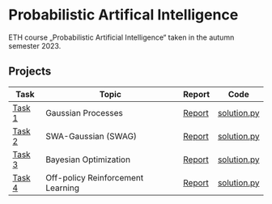 # Probabilistic Artifical Intelligence
ETH course „Probabilistic Artificial Intelligence“ taken in the autumn semester 2023.

## Projects
| Task | Topic                             | Report | Code                                             | 
|---|-----------------------------------|---|--------------------------------------------------|
| [Task 1](projects/task1/) | Gaussian Processes                | [Report](projects/task1/README.md) | [solution.py](projects/task1/solution.py)        |
| [Task 2](projects/task2/) | SWA-Gaussian (SWAG)               | [Report](projects/task2/README.md) | [solution.py](projects/task2/handin/solution.py) |
| [Task 3](projects/task3/) | Bayesian Optimization             | [Report](projects/task3/README.md) | [solution.py](projects/task3/solution.py)        |
| [Task 4](projects/task4/) | Off-policy Reinforcement Learning | [Report](projects/task4/README.md) | [solution.py](projects/task4/solution.py)        |
